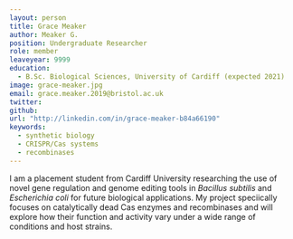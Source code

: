 ```yaml
---
layout: person
title: Grace Meaker
author: Meaker G.
position: Undergraduate Researcher
role: member
leaveyear: 9999
education:
  - B.Sc. Biological Sciences, University of Cardiff (expected 2021)
image: grace-meaker.jpg
email: grace.meaker.2019@bristol.ac.uk
twitter: 
github: 
url: "http://linkedin.com/in/grace-meaker-b84a66190"
keywords:
  - synthetic biology
  - CRISPR/Cas systems
  - recombinases
---
```

I am a placement student from Cardiff University researching the use of novel gene regulation and genome editing tools in _Bacillus subtilis_ and _Escherichia coli_ for future biological applications. My project speciically focuses on catalytically dead Cas enzymes and recombinases and will explore how their function and activity vary under a wide range of conditions and host strains.